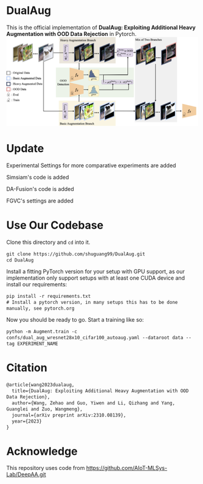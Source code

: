 # DualAug
This is the official implementation of **DualAug: Exploiting Additional Heavy Augmentation with OOD Data Rejection** in Pytorch.
![figure3.png](figure3.png)
# Update
Experimental Settings for more comparative experiments are added

Simsiam's code is added

DA-Fusion's code is added

FGVC's settings are added

# Use Our Codebase
Clone this directory and ```cd``` into it.
```
git clone https://github.com/shuguang99/DualAug.git
cd DualAug
```

Install a fitting PyTorch version for your setup with GPU support, as our implementation only support setups with at least one CUDA device and install our requirements:
```
pip install -r requirements.txt
# Install a pytorch version, in many setups this has to be done manually, see pytorch.org
```

Now you should be ready to go. Start a training like so:
```
python -m Augment.train -c confs/dual_aug_wresnet28x10_cifar100_autoaug.yaml --dataroot data --tag EXPERIMENT_NAME
```
# Citation
```
@article{wang2023dualaug,
  title={DualAug: Exploiting Additional Heavy Augmentation with OOD Data Rejection},
  author={Wang, Zehao and Guo, Yiwen and Li, Qizhang and Yang, Guanglei and Zuo, Wangmeng},
  journal={arXiv preprint arXiv:2310.08139},
  year={2023}
}
```
# Acknowledge
This repository uses code from https://github.com/AIoT-MLSys-Lab/DeepAA.git
